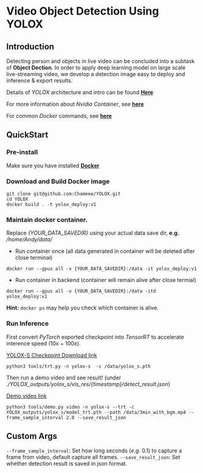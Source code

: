 # Video Object Detection Using YOLOX

## Introduction

Detecting person and objects in live video can be concluded into a subtask of **Object Dection**. In order to apply deep learning model on large scale live-streaming video, we develop a detection image easy to deploy and inference & export results. 

Details of *YOLOX* architecture and intro can be found [**Here**](./README_ori.md)

For more information about *Nvidia Container*, see [**here**](https://catalog.ngc.nvidia.com/orgs/nvidia/containers/pytorch)

For common *Docker* commands, see [**here**](https://yeasy.gitbook.io/docker_practice/image/dockerfile)

## QuickStart

### Pre-install

Make sure you have installed [**Docker**](https://docs.docker.com/engine/install/ubuntu/)


### Download and Build Docker image

```
git clone git@github.com:Chameee/YOLOX.git
cd YOLOX
docker build . -t yolox_deploy:v1
```

### Maintain docker container.

Replace *{YOUR_DATA_SAVEDIR}* using your actual data save dir, **e.g.** */home/Andy/data/* 

- Run container once (all data generated in container will be deleted after close terminal)

```
docker run --gpus all -v {YOUR_DATA_SAVEDIR}:/data -it yolox_deploy:v1
```

- Run container in backend (container will remain alive after close termial)
```
docker run --gpus all -v {YOUR_DATA_SAVEDIR}:/data -itd yolox_deploy:v1
```

**Hint:** `docker ps` may help you check which container is alive.

### Run Inference

First convert *PyTorch* exported checkpoint into *TensorRT* to accelerate interence speed (10x ~ 100x).

[YOLOX-S Checkpoint Download link](https://github.com/Megvii-BaseDetection/storage/releases/download/0.0.1/yolox_s.pth)

```
python3 tools/trt.py -n yolox-s  -c /data/yolox_s.pth
```

Then run a demo video and see result! (under *./YOLOX_outputs/yolox_s/vis_res/{timestamp}/detect_result.json*)

[Demo video link](https://drive.google.com/file/d/1YJafoCLtB6vNlyORaXyZOGnYJllSZVlF/view?usp=sharing)

```
python3 tools/demo.py video -n yolox-s --trt -c YOLOX_outputs/yolox_s/model_trt.pth --path /data/3min_with_bgm.mp4 --frame_sample_interval 2.0 --save_result_json
```

## Custom Args

`--frame_sample_interval`: Set how long seconds (*e.g.* 0.1) to capture a frame from video, default capture all frames. 
`--save_result_json`: Set whether detection result is saved in json format. 



